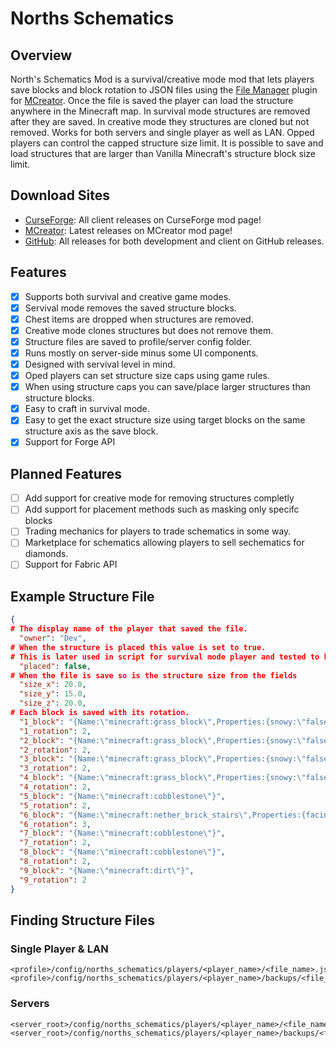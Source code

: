 # Norths Schematics
## Overview
North's Schematics Mod is a survival/creative mode mod that lets players save blocks and block rotation to JSON files using the [File Manager](https://mcreator.net/plugin/64638/file-creator) plugin for [MCreator](https://mcreator.net/https://mcreator.net/plugin/64638/file-creator). Once the file is saved the player can load the structure anywhere in the Minecraft map. In survival mode structures are removed after they are saved. In creative mode they structures are cloned but not removed. Works for both servers and single player as well as LAN. Opped players can control the capped structure size limit. It is possible to save and load structures that are larger than Vanilla Minecraft's structure block size limit.

## Download Sites
- [CurseForge](): All client releases on CurseForge mod page!
- [MCreator](): Latest releases on MCreator mod page!
- [GitHub](): All releases for both development and client on GitHub releases.

## Features
- [x] Supports both survival and creative game modes.
- [x] Servival mode removes the saved structure blocks.
- [x] Chest items are dropped when structures are removed.
- [x] Creative mode clones structures but does not remove them.
- [x] Structure files are saved to profile/server config folder.
- [x] Runs mostly on server-side minus some UI components.
- [x] Designed with servival level in mind.
- [x] Oped players can set structure size caps using game rules.
- [x] When using structure caps you can save/place larger structures than structure blocks.
- [x] Easy to craft in survival mode.
- [x] Easy to get the exact structure size using target blocks on the same structure axis as the save block.
- [x] Support for Forge API

## Planned Features
- [ ] Add support for creative mode for removing structures completly
- [ ] Add support for placement methods such as masking only specifc blocks
- [ ] Trading mechanics for players to trade schematics in some way.
- [ ] Marketplace for schematics allowing players to sell sechematics for diamonds.
- [ ] Support for Fabric API

## Example Structure File
```json
{
# The display name of the player that saved the file.
  "owner": "Dev",
# When the structure is placed this value is set to true.
# This is later used in script for survival mode player and tested to know if the structure has been placed or not.
  "placed": false,
# When the file is save so is the structure size from the fields
  "size_x": 20.0,
  "size_y": 15.0,
  "size_z": 20.0,
# Each block is saved with its rotation.
  "1_block": "{Name:\"minecraft:grass_block\",Properties:{snowy:\"false\"}}",
  "1_rotation": 2,
  "2_block": "{Name:\"minecraft:grass_block\",Properties:{snowy:\"false\"}}",
  "2_rotation": 2,
  "3_block": "{Name:\"minecraft:grass_block\",Properties:{snowy:\"false\"}}",
  "3_rotation": 2,
  "4_block": "{Name:\"minecraft:grass_block\",Properties:{snowy:\"false\"}}",
  "4_rotation": 2,
  "5_block": "{Name:\"minecraft:cobblestone\"}",
  "5_rotation": 2,
  "6_block": "{Name:\"minecraft:nether_brick_stairs\",Properties:{facing:\"south\",half:\"top\",shape:\"straight\",waterlogged:\"false\"}}",
  "6_rotation": 3,
  "7_block": "{Name:\"minecraft:cobblestone\"}",
  "7_rotation": 2,
  "8_block": "{Name:\"minecraft:cobblestone\"}",
  "8_rotation": 2,
  "9_block": "{Name:\"minecraft:dirt\"}",
  "9_rotation": 2
}
```
## Finding Structure Files
### Single Player & LAN
```
<profile>/config/norths_schematics/players/<player_name>/<file_name>.json
<profile>/config/norths_schematics/players/<player_name>/backups/<file_name>.json
```
### Servers
```
<server_root>/config/norths_schematics/players/<player_name>/<file_name>.json
<server_root>/config/norths_schematics/players/<player_name>/backups/<file_name>.json
```
